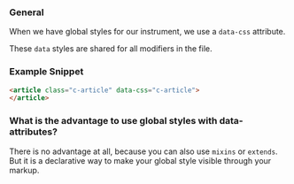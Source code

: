 ### General

When we have global styles for our instrument, we use a `data-css` attribute. 

These `data` styles are shared for all modifiers in the file.

### Example Snippet

``` html
<article class="c-article" data-css="c-article">
</article>
```

### What is the advantage to use global styles with data-attributes? 

There is no advantage at all, because you can also use `mixins` or `extends`. But it is a declarative way to make your global style visible through your markup.